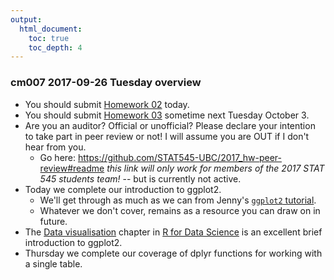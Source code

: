 ```yaml
---
output:
  html_document:
    toc: true
    toc_depth: 4
---
```


### cm007 2017-09-26 Tuesday overview

  * You should submit [Homework 02](hw02_explore-gapminder-dplyr.html) today.
  * You should submit [Homework 03](hw03_dplyr-and-more-ggplot2.html) sometime next Tuesday October 3.
  * Are you an auditor? Official or unofficial? Please declare your intention to take part in peer review or not! I will assume you are OUT if I don't hear from you.
    - Go here: <https://github.com/STAT545-UBC/2017_hw-peer-review#readme> *this link will only work for members of the 2017 STAT 545 students team!* -- but is currently not active.
  * Today we complete our introduction to ggplot2.
    - We'll get through as much as we can from Jenny's [`ggplot2` tutorial](https://github.com/jennybc/ggplot2-tutorial).
    - Whatever we don't cover, remains as a resource you can draw on in future.
  * The [Data visualisation](http://r4ds.had.co.nz/data-visualisation.html) chapter in [R for Data Science](http://r4ds.had.co.nz) is an excellent brief introduction to ggplot2.
  * Thursday we complete our coverage of dplyr functions for working with a single table.
